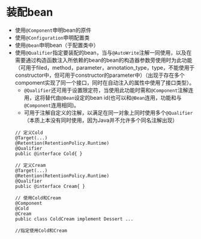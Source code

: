 # 装配bean
- 使用`@Component`申明bean的原件
- 使用`@Configuration`申明配置类
- 使用`@bean`申明bean（于配置类中）
- 使用`@Qualifier`指定要装配的bean，当与`@AutoWrite`注解一同使用，以及在需要通过构造函数注入所依赖的bean的bean的构造器参数旁使用时为此功能（可用于filed，method，parameter，annotation_type，type，不能使用于constructor中，但可用于constructor的parameter中）（出现于存在多个compoment实现了同一个接口，同时在自动注入的属性中使用了接口类型）。
	- `@Qualifier`还可用于设置限定符，当使用此功能时需和`@Component`注解连用，这将替代由`@Bean`设定的bean id(也可以和`@Bean`连用，功能和与`@Component`连用相同)。
	- 可用于注解自定义的注解，以满足在同一对象上同时使用多个`@Qualifier`（本质上本没有同时使用，因为Java并不允许多个同名注解出现）
	```
	// 定义Cold
	@Target(...)
	@Retention(RetentionPolicy.Runtime)
	@Qualifier
	public @interface Cold{ }

	// 定义Cream
	@Target(...)
	@Retention(RetentionPolicy.Runtime)
	@Qualifier
	public @interface Cream{ }

	// 使用Cold和Cream
	@Component
	@Cold
	@Cream
	public class ColdCream implement Dessert ...

	//指定使用Cold和Cream

	```